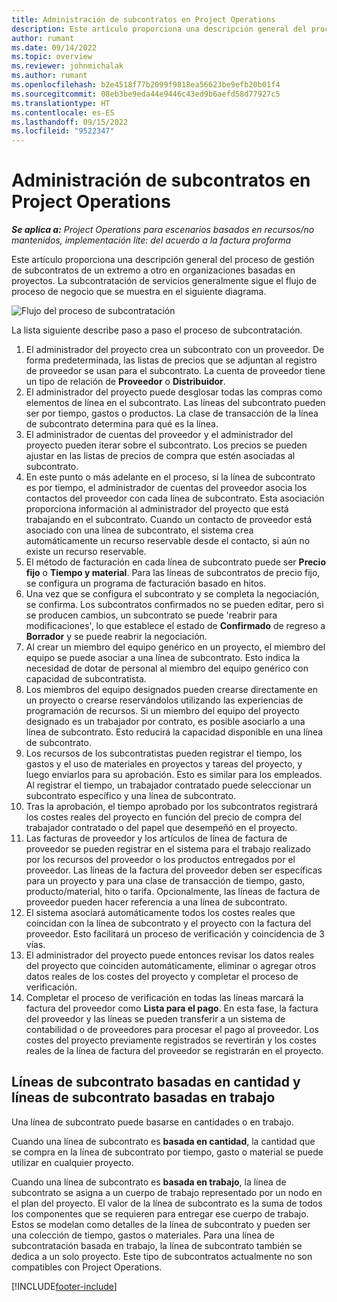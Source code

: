 ```yaml
---
title: Administración de subcontratos en Project Operations
description: Este artículo proporciona una descripción general del proceso de gestión de subcontratos de un extremo a otro, normalmente en organizaciones basadas en proyectos.
author: rumant
ms.date: 09/14/2022
ms.topic: overview
ms.reviewer: johnmichalak
ms.author: rumant
ms.openlocfilehash: b2e4518f77b2099f9818ea56623be9efb20b01f4
ms.sourcegitcommit: 08eb3be9eda44e9446c43ed9b6aefd58d77927c5
ms.translationtype: HT
ms.contentlocale: es-ES
ms.lasthandoff: 09/15/2022
ms.locfileid: "9522347"
---
```

# <a name="subcontract-management-in-project-operations"></a>Administración de subcontratos en Project Operations


_**Se aplica a:** Project Operations para escenarios basados en recursos/no mantenidos, implementación lite: del acuerdo a la factura proforma_

Este artículo proporciona una descripción general del proceso de gestión de subcontratos de un extremo a otro en organizaciones basadas en proyectos. La subcontratación de servicios generalmente sigue el flujo de proceso de negocio que se muestra en el siguiente diagrama.

![Flujo del proceso de subcontratación](../media/SubcontractingProcessFlow.png)

La lista siguiente describe paso a paso el proceso de subcontratación.

1. El administrador del proyecto crea un subcontrato con un proveedor. De forma predeterminada, las listas de precios que se adjuntan al registro de proveedor se usan para el subcontrato. La cuenta de proveedor tiene un tipo de relación de **Proveedor** o **Distribuidor**.
2. El administrador del proyecto puede desglosar todas las compras como elementos de línea en el subcontrato. Las líneas del subcontrato pueden ser por tiempo, gastos o productos. La clase de transacción de la línea de subcontrato determina para qué es la línea.
3. El administrador de cuentas del proveedor y el administrador del proyecto pueden iterar sobre el subcontrato. Los precios se pueden ajustar en las listas de precios de compra que estén asociadas al subcontrato.
4. En este punto o más adelante en el proceso, si la línea de subcontrato es por tiempo, el administrador de cuentas del proveedor asocia los contactos del proveedor con cada línea de subcontrato. Esta asociación proporciona información al administrador del proyecto que está trabajando en el subcontrato. Cuando un contacto de proveedor está asociado con una línea de subcontrato, el sistema crea automáticamente un recurso reservable desde el contacto, si aún no existe un recurso reservable.
5. El método de facturación en cada línea de subcontrato puede ser **Precio fijo** o **Tiempo y material**. Para las líneas de subcontratos de precio fijo, se configura un programa de facturación basado en hitos.
6.  Una vez que se configura el subcontrato y se completa la negociación, se confirma. Los subcontratos confirmados no se pueden editar, pero si se producen cambios, un subcontrato se puede 'reabrir para modificaciones', lo que establece el estado de **Confirmado** de regreso a **Borrador** y se puede reabrir la negociación. 
7.  Al crear un miembro del equipo genérico en un proyecto, el miembro del equipo se puede asociar a una línea de subcontrato. Esto indica la necesidad de dotar de personal al miembro del equipo genérico con capacidad de subcontratista.
8.  Los miembros del equipo designados pueden crearse directamente en un proyecto o crearse reservándolos utilizando las experiencias de programación de recursos. Si un miembro del equipo del proyecto designado es un trabajador por contrato, es posible asociarlo a una línea de subcontrato. Esto reducirá la capacidad disponible en una línea de subcontrato.
9.  Los recursos de los subcontratistas pueden registrar el tiempo, los gastos y el uso de materiales en proyectos y tareas del proyecto, y luego enviarlos para su aprobación. Esto es similar para los empleados. Al registrar el tiempo, un trabajador contratado puede seleccionar un subcontrato específico y una línea de subcontrato.
10. Tras la aprobación, el tiempo aprobado por los subcontratos registrará los costes reales del proyecto en función del precio de compra del trabajador contratado o del papel que desempeñó en el proyecto.
11. Las facturas de proveedor y los artículos de línea de factura de proveedor se pueden registrar en el sistema para el trabajo realizado por los recursos del proveedor o los productos entregados por el proveedor. Las líneas de la factura del proveedor deben ser específicas para un proyecto y para una clase de transacción de tiempo, gasto, producto/material, hito o tarifa. Opcionalmente, las líneas de factura de proveedor pueden hacer referencia a una línea de subcontrato.
12. El sistema asociará automáticamente todos los costes reales que coincidan con la línea de subcontrato y el proyecto con la factura del proveedor. Esto facilitará un proceso de verificación y coincidencia de 3 vías.
13. El administrador del proyecto puede entonces revisar los datos reales del proyecto que coinciden automáticamente, eliminar o agregar otros datos reales de los costes del proyecto y completar el proceso de verificación.
14. Completar el proceso de verificación en todas las líneas marcará la factura del proveedor como **Lista para el pago**. En esta fase, la factura del proveedor y las líneas se pueden transferir a un sistema de contabilidad o de proveedores para procesar el pago al proveedor. Los costes del proyecto previamente registrados se revertirán y los costes reales de la línea de factura del proveedor se registrarán en el proyecto.

## <a name="quantity-based-subcontract-lines-and-work-based-subcontract-lines"></a>Líneas de subcontrato basadas en cantidad y líneas de subcontrato basadas en trabajo

Una línea de subcontrato puede basarse en cantidades o en trabajo. 

Cuando una línea de subcontrato es **basada en cantidad**, la cantidad que se compra en la línea de subcontrato por tiempo, gasto o material se puede utilizar en cualquier proyecto.

Cuando una línea de subcontrato es **basada en trabajo**, la línea de subcontrato se asigna a un cuerpo de trabajo representado por un nodo en el plan del proyecto. El valor de la línea de subcontrato es la suma de todos los componentes que se requieren para entregar ese cuerpo de trabajo. Estos se modelan como detalles de la línea de subcontrato y pueden ser una colección de tiempo, gastos o materiales. Para una línea de subcontratación basada en trabajo, la línea de subcontrato también se dedica a un solo proyecto. Este tipo de subcontratos actualmente no son compatibles con Project Operations.

[!INCLUDE[footer-include](../../includes/footer-banner.md)]

